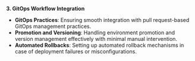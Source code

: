 **3. GitOps Workflow Integration**

- **GitOps Practices**: Ensuring smooth integration with pull request-based GitOps management practices.
- **Promotion and Versioning**: Handling environment promotion and version management effectively with minimal manual intervention.
- **Automated Rollbacks**: Setting up automated rollback mechanisms in case of deployment failures or misconfigurations.
